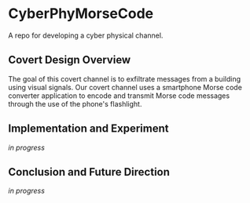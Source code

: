 # CyberPhyMorseCode

A repo for developing a cyber physical channel.

## Covert Design Overview

The goal of this covert channel is to exfiltrate messages from a building using visual signals. Our covert channel uses a smartphone Morse code converter application to encode and transmit Morse code messages through the use of the phone's flashlight. 

## Implementation and Experiment

*in progress*

## Conclusion and Future Direction

*in progress*

